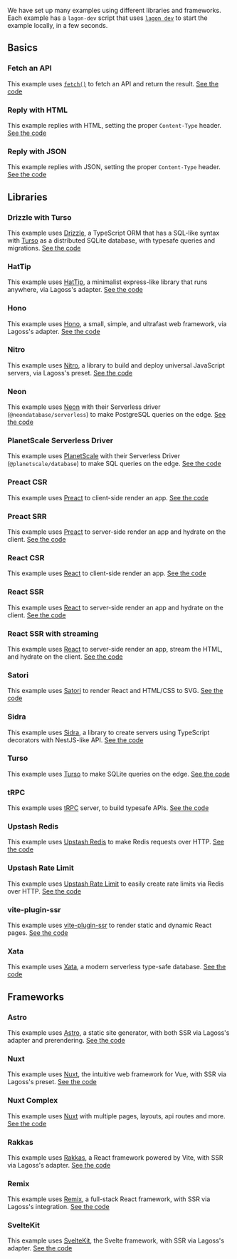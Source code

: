 We have set up many examples using different libraries and frameworks. Each example has a `lagon-dev` script that uses [`lagon dev`](/cli#lagon-dev) to start the example locally, in a few seconds.

## Basics

### Fetch an API

This example uses [`fetch()`](/runtime-apis#fetch) to fetch an API and return the result. [See the code](https://github.com/lagonapp/lagon/tree/main/examples/fetch-api)

### Reply with HTML

This example replies with HTML, setting the proper `Content-Type` header. [See the code](https://github.com/lagonapp/lagon/tree/main/examples/reply-with-html)

### Reply with JSON

This example replies with JSON, setting the proper `Content-Type` header. [See the code](https://github.com/lagonapp/lagon/tree/main/examples/reply-with-json)

## Libraries

### Drizzle with Turso

This example uses [Drizzle](https://github.com/drizzle-team/drizzle-orm), a TypeScript ORM that has a SQL-like syntax with [Turso](https://turso.tech) as a distributed SQLite database, with typesafe queries and migrations. [See the code](https://github.com/lagonapp/lagon/tree/main/examples/drizzle-turso)

### HatTip

This example uses [HatTip](https://github.com/hattipjs/hattip), a minimalist express-like library that runs anywhere, via Lagoss's adapter. [See the code](https://github.com/lagonapp/lagon/tree/main/examples/hattip)

### Hono

This example uses [Hono](https://honojs.dev), a small, simple, and ultrafast web framework, via Lagoss's adapter. [See the code](https://github.com/lagonapp/lagon/tree/main/examples/hono)

### Nitro

This example uses [Nitro](https://nitro.unjs.io/), a library to build and deploy universal JavaScript servers, via Lagoss's preset. [See the code](https://github.com/lagonapp/lagon/tree/main/examples/nitro)


### Neon

This example uses [Neon](https://neon.tech) with their Serverless driver (`@neondatabase/serverless`) to make PostgreSQL queries on the edge. [See the code](https://github.com/lagonapp/lagon/tree/main/examples/neon)

### PlanetScale Serverless Driver

This example uses [PlanetScale](https://planetscale.com) with their Serverless Driver (`@planetscale/database`) to make SQL queries on the edge. [See the code](https://github.com/lagonapp/lagon/tree/main/examples/planetscale)

### Preact CSR

This example uses [Preact](https://preactjs.com) to client-side render an app. [See the code](https://github.com/lagonapp/lagon/tree/main/examples/preact)

### Preact SRR

This example uses [Preact](https://preactjs.com) to server-side render an app and hydrate on the client. [See the code](https://github.com/lagonapp/lagon/tree/main/examples/preact-ssr)

### React CSR

This example uses [React](https://reactjs.org) to client-side render an app. [See the code](https://github.com/lagonapp/lagon/tree/main/examples/react)

### React SSR

This example uses [React](https://reactjs.org) to server-side render an app and hydrate on the client. [See the code](https://github.com/lagonapp/lagon/tree/main/examples/react-ssr)

### React SSR with streaming

This example uses [React](https://reactjs.org) to server-side render an app, stream the HTML, and hydrate on the client. [See the code](https://github.com/lagonapp/lagon/tree/main/examples/react-streaming)

### Satori

This example uses [Satori](https://github.com/vercel/satori) to render React and HTML/CSS to SVG. [See the code](https://github.com/lagonapp/lagon/tree/main/examples/satori)

### Sidra

This example uses [Sidra](https://npmjs.com/sidra), a library to create servers using TypeScript decorators with NestJS-like API. [See the code](https://github.com/lagonapp/lagon/tree/main/examples/sidra)

### Turso

This example uses [Turso](https://turso.tech) to make SQLite queries on the edge. [See the code](https://github.com/lagonapp/lagon/tree/main/examples/turso)

### tRPC

This example uses [tRPC](https://trpc.io) server, to build typesafe APIs. [See the code](https://github.com/lagonapp/lagon/tree/main/examples/trpc)

### Upstash Redis

This example uses [Upstash Redis](https://github.com/upstash/upstash-redis) to make Redis requests over HTTP. [See the code](https://github.com/lagonapp/lagon/tree/main/examples/upstash)

### Upstash Rate Limit

This example uses [Upstash Rate Limit](https://github.com/upstash/ratelimit) to easily create rate limits via Redis over HTTP. [See the code](https://github.com/lagonapp/lagon/tree/main/examples/upstash-ratelimit)

### vite-plugin-ssr

This example uses [vite-plugin-ssr](https://vite-plugin-ssr.com/) to render static and dynamic React pages. [See the code](https://github.com/lagonapp/lagon/tree/main/examples/vite-plugin-ssr)

### Xata

This example uses [Xata](https://xata.io), a modern serverless type-safe database. [See the code](https://github.com/lagonapp/lagon/tree/main/examples/xata)

## Frameworks

### Astro

This example uses [Astro](https://astro.build), a static site generator, with both SSR via Lagoss's adapter and prerendering. [See the code](https://github.com/lagonapp/lagon/tree/main/examples/astro)

### Nuxt

This example uses [Nuxt](https://nuxt.com), the intuitive web framework for Vue, with SSR via Lagoss's preset. [See the code](https://github.com/lagonapp/lagon/tree/main/examples/nuxt)

### Nuxt Complex

This example uses [Nuxt](https://nuxt.com) with multiple pages, layouts, api routes and more. [See the code](https://github.com/lagonapp/lagon/tree/main/examples/nuxt-complex)

### Rakkas

This example uses [Rakkas](https://rakkasjs.org), a React framework powered by Vite, with SSR via Lagoss's adapter. [See the code](https://github.com/lagonapp/lagon/tree/main/examples/rakkas)

### Remix

This example uses [Remix](https://remix.run), a full-stack React framework, with SSR via Lagoss's integration. [See the code](https://github.com/lagonapp/lagon/tree/main/examples/remix)

### SvelteKit

This example uses [SvelteKit](https://kit.svelte.dev), the Svelte framework, with SSR via Lagoss's adapter. [See the code](https://github.com/lagonapp/lagon/tree/main/examples/sveltekit)
